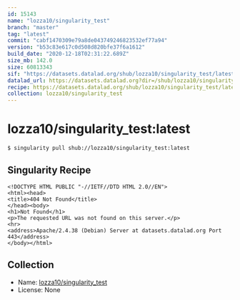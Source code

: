 ```yaml
---
id: 15143
name: "lozza10/singularity_test"
branch: "master"
tag: "latest"
commit: "cabf1470309e79a8de043749246823532ef77a94"
version: "b53c83e617c0d508d820bfe37f6a1612"
build_date: "2020-12-18T02:31:22.689Z"
size_mb: 142.0
size: 60813343
sif: "https://datasets.datalad.org/shub/lozza10/singularity_test/latest/2020-12-18-cabf1470-b53c83e6/b53c83e617c0d508d820bfe37f6a1612.sif"
datalad_url: https://datasets.datalad.org?dir=/shub/lozza10/singularity_test/latest/2020-12-18-cabf1470-b53c83e6/
recipe: https://datasets.datalad.org/shub/lozza10/singularity_test/latest/2020-12-18-cabf1470-b53c83e6/Singularity
collection: lozza10/singularity_test
---
```


# lozza10/singularity_test:latest

```bash
$ singularity pull shub://lozza10/singularity_test:latest
```

## Singularity Recipe

```singularity
<!DOCTYPE HTML PUBLIC "-//IETF//DTD HTML 2.0//EN">
<html><head>
<title>404 Not Found</title>
</head><body>
<h1>Not Found</h1>
<p>The requested URL was not found on this server.</p>
<hr>
<address>Apache/2.4.38 (Debian) Server at datasets.datalad.org Port 443</address>
</body></html>
```

## Collection

 - Name: [lozza10/singularity_test](https://github.com/lozza10/singularity_test)
 - License: None

